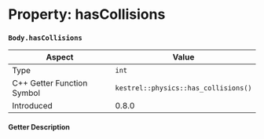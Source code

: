 
# Property: hasCollisions
### `Body.hasCollisions`

| Aspect | Value |
| --- | --- |
| Type | `int` |
| C++ Getter Function Symbol | `kestrel::physics::has_collisions()` |
| Introduced | 0.8.0 |

#### Getter Description

